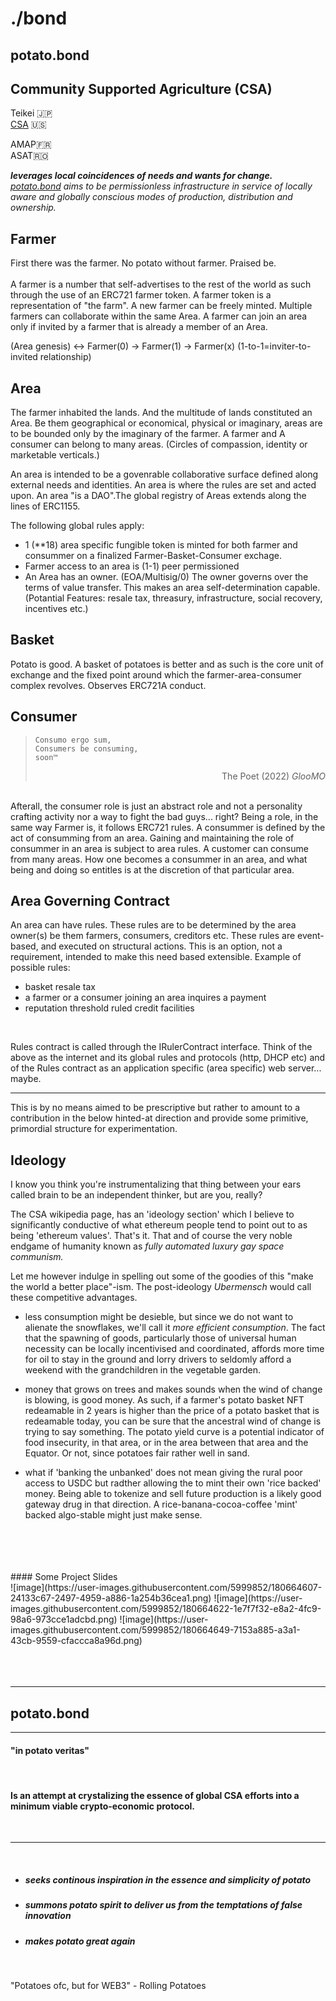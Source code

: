 # ./bond

## potato.bond

## Community Supported Agriculture (CSA)

Teikei 🇯🇵 <br>
[CSA](https://en.wikipedia.org/wiki/Community-supported_agriculture) 🇺🇸 <br>


AMAP🇫🇷 <br>
ASAT🇷🇴 <br>

<i><b>leverages local coincidences of needs and wants for change. </b> <br>
[potato.bond](http://www.potato.bond) aims to be permissionless infrastructure in service of locally aware and globally conscious modes of production, distribution and ownership.</i>


## Farmer
First there was the farmer. No potato without farmer. Praised be. 
<br><br>
A farmer is a number that self-advertises to the rest of the world as such through the use of an ERC721 farmer token. A farmer token is a representation of "the farm". A new farmer can be freely minted. Multiple farmers can collaborate within the same Area. A farmer can join an area only if invited by a farmer that is already a member of an Area. <br>

(Area genesis) <-> Farmer(0) -> Farmer(1) -> Farmer(x) (1-to-1=inviter-to-invited relationship)

## Area 

The farmer inhabited the lands. And the multitude of lands constituted an Area. Be them geographical or economical, physical or imaginary, areas are to be bounded only by the imaginary of the farmer. A farmer and A consumer can belong to many areas. (Circles of compassion, identity or marketable verticals.)

An area is intended to be a govenrable collaborative surface defined along external needs and identities. An area is where the rules are set and acted upon. An area "is a DAO".The global registry of Areas extends along the lines of ERC1155. 

The following global rules apply: 
- 1 (**18) area specific fungible token is minted for both farmer and consummer on a finalized Farmer-Basket-Consumer exchage.
- Farmer access to an area is (1-1) peer permissioned
- An Area has an owner. (EOA/Multisig/0) The owner governs over the terms of value transfer. This makes an area self-determination capable. (Potantial Features: resale tax, threasury, infrastructure, social recovery, incentives etc.)

## Basket <br>
Potato is good. A basket of potatoes is better and as such is the core unit of exchange and the fixed point around which the farmer-area-consumer complex revolves. Observes ERC721A conduct.

## Consumer <br>
 >`Consumo ergo sum,` <br>
 >`Consumers be consuming,`<br>
 `soon™` <br>
 > <div style="text-align: right"> The Poet (2022) <i>GlooMO </i></div>
<br>
 Afterall, the consumer role is just an abstract role and not a personality crafting activity nor a way to fight the bad guys... right? Being a role, in the same way Farmer is, it follows ERC721 rules. A consummer is defined by the act of consumming from an area. Gaining and maintaining the role of consummer in an area is subject to area rules. A customer can consume from many areas. How one becomes a consummer in an area, and what being and doing so entitles is at the discretion of that particular area.
<br>

## Area Governing Contract

An area can have rules. These rules are to be determined by the area owner(s) be them farmers, consumers, creditors etc. These rules are event-based, and executed on structural actions. This is an option, not a requirement, intended to make this need based extensible. Example of possible rules:

- basket resale tax
- a farmer or a consumer joining an area inquires a payment
- reputation threshold ruled credit facilities

<br>

Rules contract is called through the IRulerContract interface. Think of the above as the internet and its global rules and protocols (http, DHCP etc) and of the Rules contract as an application specific (area specific) web server... maybe.

___

This is by no means aimed to be prescriptive but rather to amount to a contribution in the below hinted-at direction  and provide some primitive, primordial structure for experimentation.


## Ideology

I know you think you're instrumentalizing that thing between your ears called brain to be an independent thinker, but are you, really? <br>

The CSA wikipedia page, has an 'ideology section' which I believe to significantly conductive of what ethereum people tend to point out to as being 'ethereum values'. That's it. That and of course the very noble endgame of humanity known as <i>fully automated luxury gay space communism.</i> <br>

Let me however indulge in spelling out some of the goodies of this "make the world a better place"-ism. The post-ideology <i>Ubermensch</i> would call these competitive advantages. <br>

- less consumption might be desieble, but since we do not want to alienate the snowflakes, we'll call it <i>more efficient consumption</i>. The fact that the spawning of goods, particularly those of universal human necessity can be locally incentivised and coordinated, affords more time for oil to stay in the ground and lorry drivers to seldomly afford a weekend with the grandchildren in the vegetable garden.

- money that grows on trees and makes sounds when the wind of change is blowing, is good money. As such, if a farmer's potato basket NFT redeamable in 2 years is higher than the price of a potato basket that is redeamable today, you can be sure that the ancestral wind of change is trying to say something. The potato yield curve is a potential indicator of food insecurity, in that area, or in the area between that area and the Equator. Or not, since potatoes fair rather well in sand.

- what if 'banking the unbanked' does not mean giving the rural poor access to USDC but radther allowing the to mint their own 'rice backed' money. Being able to tokenize and sell future production is a likely good gateway drug in that direction. A rice-banana-cocoa-coffee 'mint' backed algo-stable might just make sense.


<br>
<br>

<br>
<br>
#### Some Project Slides <br>
![image](https://user-images.githubusercontent.com/5999852/180664607-24133c67-2497-4959-a886-1a254b36cea1.png)
![image](https://user-images.githubusercontent.com/5999852/180664622-1e7f7f32-e8a2-4fc9-98a6-973cce1adcbd.png)
![image](https://user-images.githubusercontent.com/5999852/180664649-7153a885-a3a1-43cb-9559-cfaccca8a96d.png)
<br>
<br>

<br>
<br>
<hr>

## potato.bond
___
#### "in potato veritas"
<br>



#### Is an attempt at crystalizing the essence of global CSA efforts into a minimum viable crypto-economic protocol.

<br>

___

<br>

- ##### seeks continous inspiration in the essence and simplicity of potato 

- ##### summons potato spirit to deliver us from the temptations of false innovation
- ##### makes potato great again

<br>


"Potatoes ofc, but for WEB3" - Rolling Potatoes <br>
